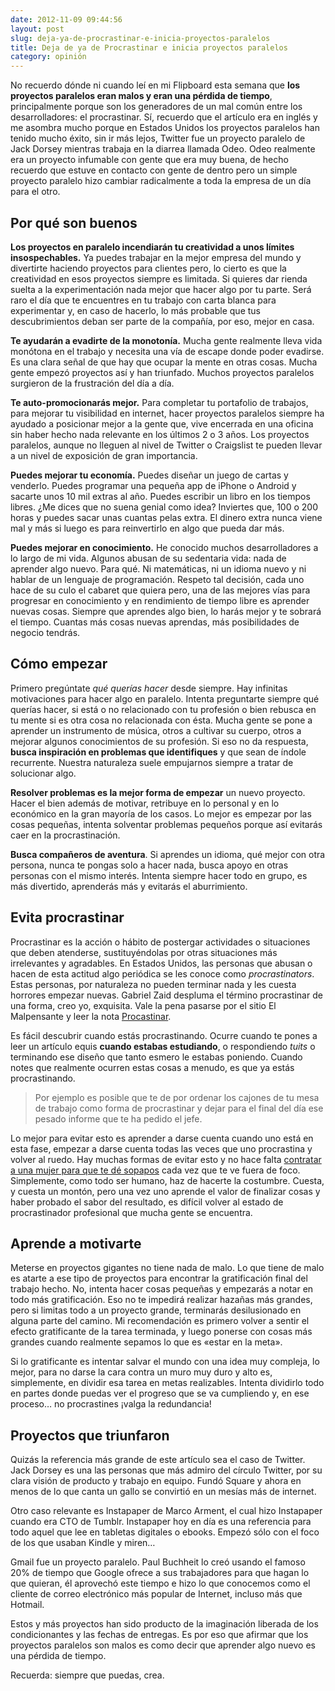 ```yaml
---
date: 2012-11-09 09:44:56
layout: post
slug: deja-ya-de-procrastinar-e-inicia-proyectos-paralelos
title: Deja de ya de Procrastinar e inicia proyectos paralelos
category: opinión
---
```


No recuerdo dónde ni cuando leí en mi Flipboard esta semana que **los proyectos paralelos eran malos y eran una pérdida de tiempo**, principalmente porque son los generadores de un mal común entre los desarrolladores: el procrastinar. Sí, recuerdo que el artículo era en inglés y me asombra mucho porque en Estados Unidos los proyectos paralelos han tenido mucho éxito, sin ir más lejos, Twitter fue un proyecto paralelo de Jack Dorsey mientras trabaja en la diarrea llamada Odeo. Odeo realmente era un proyecto infumable con gente que era muy buena, de hecho recuerdo que estuve en contacto con gente de dentro pero un simple proyecto paralelo hizo cambiar radicalmente a toda la empresa de un día para el otro.

## Por qué son buenos

**Los proyectos en paralelo incendiarán tu creatividad a unos límites insospechables.** Ya puedes trabajar en la mejor empresa del mundo y divertirte haciendo proyectos para clientes pero, lo cierto es que la creatividad en esos proyectos siempre es limitada. Si quieres dar rienda suelta a la experimentación nada mejor que hacer algo por tu parte. Será raro el día que te encuentres en tu trabajo con carta blanca para experimentar y, en caso de hacerlo, lo más probable que tus descubrimientos deban ser parte de la compañía, por eso, mejor en casa.

**Te ayudarán a evadirte de la monotonía.** Mucha gente realmente lleva vida monótona en el trabajo y necesita una vía de escape donde poder evadirse. Es una clara señal de que hay que ocupar la mente en otras cosas. Mucha gente empezó proyectos así y han triunfado. Muchos proyectos paralelos surgieron de la frustración del día a día.

**Te auto-promocionarás mejor.** Para completar tu portafolio de trabajos, para mejorar tu visibilidad en internet, hacer proyectos paralelos siempre ha ayudado a posicionar mejor a la gente que, vive encerrada en una oficina sin haber hecho nada relevante en los últimos 2 o 3 años. Los proyectos paralelos, aunque no lleguen al nivel de Twitter o Craigslist te pueden llevar a un nivel de exposición de gran importancia.

**Puedes mejorar tu economía.** Puedes diseñar un juego de cartas y venderlo. Puedes programar una pequeña app de iPhone o Android y sacarte unos 10 mil extras al año. Puedes escribir un libro en los tiempos libres. ¿Me dices que no suena genial como idea? Inviertes que, 100 o 200 horas y puedes sacar unas cuantas pelas extra. El dinero extra nunca viene mal y más si luego es para reinvertirlo en algo que pueda dar más.

**Puedes mejorar en conocimiento.** He conocido muchos desarrolladores a lo largo de mi vida. Algunos abusan de su sedentaria vida: nada de aprender algo nuevo. Para qué. Ni matemáticas, ni un idioma nuevo y ni hablar de un lenguaje de programación. Respeto tal decisión, cada uno hace de su culo el cabaret que quiera pero, una de las mejores vías para progresar en conocimiento y en rendimiento de tiempo libre es aprender nuevas cosas. Siempre que aprendes algo bien, lo harás mejor y te sobrará el tiempo. Cuantas más cosas nuevas aprendas, más posibilidades de negocio tendrás.

## Cómo empezar

Primero pregúntate _qué querías hacer_ desde siempre. Hay infinitas motivaciones para hacer algo en paralelo. Intenta preguntarte siempre qué querías hacer, si está o no relacionado con tu profesión o bien rebusca en tu mente si es otra cosa no relacionada con ésta. Mucha gente se pone a aprender un instrumento de música, otros a cultivar su cuerpo, otros a mejorar algunos conocimientos de su profesión. Si eso no da respuesta, **busca inspiración en problemas que identifiques** y que sean de índole recurrente. Nuestra naturaleza suele empujarnos siempre a tratar de solucionar algo.

**Resolver problemas es la mejor forma de empezar** un nuevo proyecto. Hacer el bien además de motivar, retribuye en lo personal y en lo económico en la gran mayoría de los casos. Lo mejor es empezar por las cosas pequeñas, intenta solventar problemas pequeños porque así evitarás caer en la procrastinación.

**Busca compañeros de aventura**. Si aprendes un idioma, qué mejor con otra persona, nunca te pongas solo a hacer nada, busca apoyo en otras personas con el mismo interés. Intenta siempre hacer todo en grupo, es más divertido, aprenderás más y evitarás el aburrimiento.

## Evita procrastinar

Procrastinar es la acción o hábito de postergar actividades o situaciones que deben atenderse, sustituyéndolas por otras situaciones más irrelevantes y agradables. En Estados Unidos, las personas que abusan o hacen de esta actitud algo periódica se les conoce como _procrastinators_. Estas personas, por naturaleza no pueden terminar nada y les cuesta horrores empezar nuevas. Gabriel Zaid despluma el término procrastinar de una forma, creo yo, exquisita. Vale la pena pasarse por el sitio El Malpensante y leer la nota [Procastinar](http://www.elmalpensante.com/index.php?doc=display_contenido&id=864).

Es fácil descubrir cuando estás procrastinando. Ocurre cuando te pones a leer un artículo equis **cuando estabas estudiando**, o respondiendo _tuits_ o terminando ese diseño que tanto esmero le estabas poniendo. Cuando notes que realmente ocurren estas cosas a menudo, es que ya estás procrastinando.

> Por ejemplo es posible que te de por ordenar los cajones de tu mesa de trabajo como forma de procrastinar y dejar para el final del día ese pesado informe que te ha pedido el jefe.

Lo mejor para evitar esto es aprender a darse cuenta cuando uno está en esta fase, empezar a darse cuenta todas las veces que uno procrastina y volver al ruedo. Hay muchas formas de evitar esto y no hace falta [contratar a una mujer para que te dé sopapos](http://hackthesystem.com/blog/why-i-hired-a-girl-on-craigslist-to-slap-me-in-the-face-and-why-it-quadrupled-my-productivity/) cada vez que te ve fuera de foco. Simplemente, como todo ser humano, haz de hacerte la costumbre. Cuesta, y cuesta un montón, pero una vez uno aprende el valor de finalizar cosas y haber probado el sabor del resultado, es difícil volver al estado de procrastinador profesional que mucha gente se encuentra.

## Aprende a motivarte

Meterse en proyectos gigantes no tiene nada de malo. Lo que tiene de malo es atarte a ese tipo de proyectos para encontrar la gratificación final del trabajo hecho. No, intenta hacer cosas pequeñas y empezarás a notar en todo más gratificación. Eso no te impedirá realizar hazañas más grandes, pero si limitas todo a un proyecto grande, terminarás desilusionado en alguna parte del camino. Mi recomendación es primero volver a sentir el efecto gratificante de la tarea terminada, y luego ponerse con cosas más grandes cuando realmente sepamos lo que es «estar en la meta».

Si lo gratificante es intentar salvar el mundo con una idea muy compleja, lo mejor, para no darse la cara contra un muro muy duro y alto es, simplemente, en dividir esa tarea en metas realizables. Intenta dividirlo todo en partes donde puedas ver el progreso que se va cumpliendo y, en ese proceso… no procrastines ¡valga la redundancia!

## Proyectos que triunfaron

Quizás la referencia más grande de este artículo sea el caso de Twitter. Jack Dorsey es una las personas que más admiro del círculo Twitter, por su clara visión de producto y trabajo en equipo. Fundó Square y ahora en menos de lo que canta un gallo se convirtió en un mesías más de internet.

Otro caso relevante es Instapaper de Marco Arment, el cual hizo Instapaper cuando era CTO de Tumblr. Instapaper hoy en día es una referencia para todo aquel que lee en tabletas digitales o ebooks. Empezó sólo con el foco de los que usaban Kindle y miren…

Gmail fue un proyecto paralelo. Paul Buchheit lo creó usando el famoso 20% de tiempo que Google ofrece a sus trabajadores para que hagan lo que quieran, él aprovechó este tiempo e hizo lo que conocemos como el cliente de correo electrónico más popular de Internet, incluso más que Hotmail.

Estos y más proyectos han sido producto de la imaginación liberada de los condicionantes y las fechas de entregas. Es por eso que afirmar que los proyectos paralelos son malos es como decir que aprender algo nuevo es una pérdida de tiempo.

Recuerda: siempre que puedas, crea.
